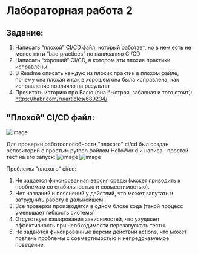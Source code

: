 # Лабораторная работа 2
## Задание:
1. Написать “плохой” CI/CD файл, который работает, но в нем есть не менее пяти “bad practices” по написанию CI/CD
2. Написать “хороший” CI/CD, в котором эти плохие практики исправлены
3. В Readme описать каждую из плохих практик в плохом файле, почему она плохая и как в хорошем она была исправлена, как исправление повлияло на результат
4. Прочитать историю про Васю (она быстрая, забавная и того стоит): https://habr.com/ru/articles/689234/

## "Плохой" CI/CD файл:
![image](https://github.com/user-attachments/assets/ad1856e1-dcd4-4779-840a-25b552355e6e)

Для проверки работоспособности "плохого" ci/cd был создан репозиторий с простым python файлом HelloWorld и написан простой тест на его запуск:
![image](https://github.com/user-attachments/assets/4c077d00-93aa-4006-b11d-a08c1100c719)
![image](https://github.com/user-attachments/assets/05661138-1e3f-4717-99f2-4cde56c33333)

Проблемы "плохого" ci/cd:
1. Не задается фиксированная версия среды (может приводить к проблемам со стабильностью и совместимостью).
2. Нет названий и пояснений у действий, что может запутать и затруднить работу в дальнейшем.
3. Все проверки производятся в одном блоке кода (такой процесс уменьшает гибкость системы).
4. Отсутствует кэширования зависимостей, что ухудшает эффективность при необходимости перезапускать тесты.
5. Не задаются фиксированные версии действий actions, что может повлечь проблемы с совместимостью и непредсказуемое поведение.

